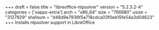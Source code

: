 +++
draft = false
title = "libreoffice-nlpsolver"
version = "5.2.3.2-4"
categories = ['xapps-extra']
arch = "x86_64"
size = "766680"
usize = "3127929"
sha1sum = "d48d9e7936f5a718cdca03f0eb15fe54a3d04623"
+++
Installs nlpsolver support in LibreOffice